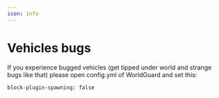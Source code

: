 ```yaml
---
icon: info
---
```


# Vehicles bugs

If you experience bugged vehicles \(get tipped under world and strange bugs like that\) please open config.yml of WorldGuard and set this:

```text
block-plugin-spawning: false
```